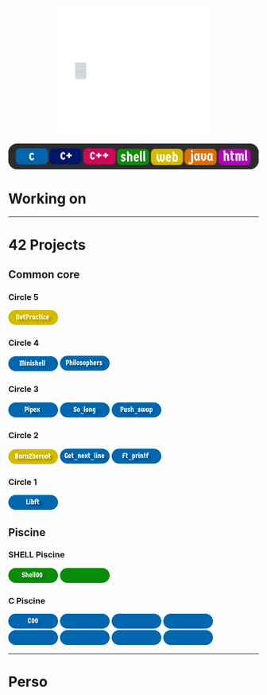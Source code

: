 <p align="center">
  <img src="assets/hello.gif" alt="hello" width="300"/>
</p>

![legends](assets/legends.png)
# Working on

---

# 42 Projects

## Common core
### Circle 5
[<img src="assets/netpractice.png" alt="netpractice" width="100"/>](https://github.com/blanchetamaury/NetPractice)

### Circle 4
[<img src="assets/minishell.png" alt="minishell" width="100"/>](https://github.com/blanchetamaury/minishell)
[<img src="assets/philosophers.png" alt="philosophers" width="100"/>](https://github.com/blanchetamaury/philo)
### Circle 3
[<img src="assets/pipex.png" alt="pipex" width="100"/>](https://github.com/blanchetamaury/pipex)
[<img src="assets/so_long.png" alt="so_long" width="100"/>](https://github.com/blanchetamaury/so_long)
[<img src="assets/push_swap.png" alt="push_swap" width="100"/>](https://github.com/blanchetamaury/push_swap)
### Circle 2
[<img src="assets/born2beroot.png" alt="born2beroot" width="100"/>](https://github.com/blanchetamaury/Born2beroot)
[<img src="assets/get_next_line.png" alt="get_next_line" width="100"/>](https://github.com/blanchetamaury/get_next_line)
[<img src="assets/ft_prinft.png" alt="printf" width="100"/>](https://github.com/blanchetamaury/printf)
### Circle 1
[<img src="assets/libft.png" alt="libft" width="100"/>](https://github.com/blanchetamaury/libft)
## Piscine
### SHELL Piscine
[<img src="assets/shell00.png" alt="shell00" width="100"/>](https://github.com/blanchetamaury/Shell00)
[<img src="assets/shell01.png" alt="shell01" width="100"/>](https://github.com/blanchetamaury/Shell01)
### C Piscine
[<img src="assets/c00.png" alt="c00" width="100"/>](https://github.com/blanchetamaury/C00)
[<img src="assets/c01.png" alt="c01" width="100"/>](https://github.com/blanchetamaury/C01)
[<img src="assets/c02.png" alt="c02" width="100"/>](https://github.com/blanchetamaury/C02)
[<img src="assets/c03.png" alt="c03" width="100"/>](https://github.com/blanchetamaury/C03)
[<img src="assets/c04.png" alt="c04" width="100"/>](https://github.com/blanchetamaury/C04)
[<img src="assets/c05.png" alt="c05" width="100"/>](https://github.com/blanchetamaury/C05)
[<img src="assets/c06.png" alt="c06" width="100"/>](https://github.com/blanchetamaury/C06)
[<img src="assets/c07.png" alt="c07" width="100"/>](https://github.com/blanchetamaury/C07)

---
# Perso
